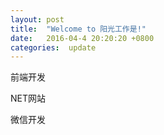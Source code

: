 ```yaml
---
layout: post
title:  "Welcome to 阳光工作是!"
date:   2016-04-4 20:20:20 +0800
categories:  update
---
```


前端开发

NET网站

微信开发


